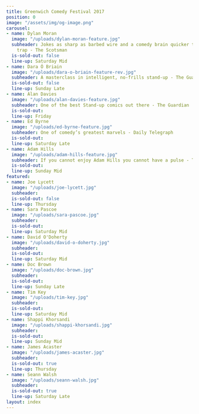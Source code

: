 ```yaml
---
title: Greenwich Comedy Festival 2017
position: 0
image: "/assets/img/og-image.png"
carousel:
- name: Dylan Moran
  image: "/uploads/dylan-moran-feature.jpg"
  subheader: Jokes as sharp as barbed wire and a comedy brain quicker than a steel
    trap - The Scotsman
  is-sold-out: false
  line-up: Saturday Mid
- name: Dara Ó Briain
  image: "/uploads/dara-o-briain-feature-rev.jpg"
  subheader: A masterclass in intelligent, no-frills stand-up - The Guardian
  is-sold-out: false
  line-up: Sunday Late
- name: Alan Davies
  image: "/uploads/alan-davies-feature.jpg"
  subheader: One of the best Stand-up comics out there - The Guardian
  is-sold-out: 
  line-up: Friday
- name: Ed Byrne
  image: "/uploads/ed-byrne-feature.jpg"
  subheader: One of comedy’s greatest marvels - Daily Telegraph
  is-sold-out: 
  line-up: Saturday Late
- name: Adam Hills
  image: "/uploads/adam-hills-feature.jpg"
  subheader: If you cannot enjoy Adam Hills you cannot have a pulse - The Scotsman
  is-sold-out: 
  line-up: Sunday Mid
featured:
- name: Joe Lycett
  image: "/uploads/joe-lycett.jpg"
  subheader: 
  is-sold-out: false
  line-up: Thursday
- name: Sara Pascoe
  image: "/uploads/sara-pascoe.jpg"
  subheader: 
  is-sold-out: 
  line-up: Saturday Mid
- name: David O'Doherty
  image: "/uploads/david-o-doherty.jpg"
  subheader: 
  is-sold-out: 
  line-up: Saturday Mid
- name: Doc Brown
  image: "/uploads/doc-brown.jpg"
  subheader: 
  is-sold-out: 
  line-up: Sunday Late
- name: Tim Key
  image: "/uploads/tim-key.jpg"
  subheader: 
  is-sold-out: 
  line-up: Saturday Mid
- name: Shappi Khorsandi
  image: "/uploads/shappi-khorsandi.jpg"
  subheader: 
  is-sold-out: 
  line-up: Sunday Mid
- name: James Acaster
  image: "/uploads/james-acaster.jpg"
  subheader: 
  is-sold-out: true
  line-up: Thursday
- name: Seann Walsh
  image: "/uploads/seann-walsh.jpg"
  subheader: 
  is-sold-out: true
  line-up: Saturday Late
layout: index
---
```


